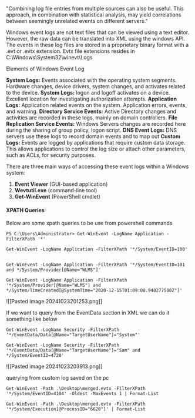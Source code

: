 "Combining log file entries from multiple sources can also be useful. This approach, in combination with statistical analysis, may yield correlations between seemingly unrelated events on different servers."


Windows event logs are not text files that can be viewed using a text editor. However, the raw data can be translated into XML using the windows API. The events in these log files are stored in a proprietary binary format with a .evt or .evtx extension. Evtx file extensions resides in C:\Windows\System32\winevt\Logs

Elements of Windows Event Log

**System Logs:** Events associated with the operating system segments. Hardware changes, device drivers, system changes, and activates related to the device. 
**System Logs:** logon and logoff activates on a device. Excellent location for investigating authorization attempts.
**Application Logs:** Application related events on the system. Application errors, events, and warning. 
**Directory Service Events:** Active Directory changes and activities are recorded in these logs, mainly on domain controllers. 
**File Replication Service Events:** Windows Servers changes are recorded here during the sharing of group policy, logon script.
**DNS Event Logs:** DNS servers use these logs to record domain events and to map out
**Custom Logs:** Events are logged by applications that require custom data storage. This allows applications to control the log size or attach other parameters, such as ACLs, for security purposes. 


There are three main ways of accessing these event logs within a Windows system:

1. **Event Viewer** (GUI-based application)
2. **Wevtutil.exe** (command-line tool)
3. **Get-WinEvent** (PowerShell cmdlet)



#### XPATH Queries


Below are some xpath queries to be use from powershell commands 

```
PS C:\Users\Administrator> Get-WinEvent -LogName Application -FilterXPath '*'

Get-WinEvent -LogName Application -FilterXPath '*/System/EventID=100'


Get-WinEvent -LogName Application -FilterXPath '*/System/EventID=101 and */System/Provider[@Name="WLMS"]'

Get-WinEvent -LogName Application -FilterXPath '*/System/Provider[@Name="WLMS"] and */System/TimeCreated[@SystemTime="2020-12-15T01:09:08.940277500Z"]'
```

![[Pasted image 20241023201253.png]]



If we want to query from the EventData section in XML we can do it something like below

```
Get-WinEvent -LogName Security -FilterXPath '*/EventData/Data[@Name="TargetUserName"]="System"'

Get-WinEvent -LogName Security -FilterXPath '*/EventData/Data[@Name="TargetUserName"]="Sam" and */System/EventID=4720'

```

![[Pasted image 20241023203913.png]]

querying from custom log saved on the pc

```
Get-WinEvent -Path .\Desktop\merged.evtx -FilterXPath '*/System/EventID=4104' -Oldest -MaxEvents 1 | Format-List

Get-WinEvent -Path .\Desktop\merged.evtx -FilterXPath '*/System/Execution[@ProcessID="6620"]' | Format-List


```


